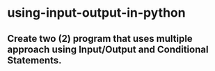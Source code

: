 # using-input-output-in-python

 ## Create two (2) program that uses multiple approach using Input/Output and Conditional Statements.
